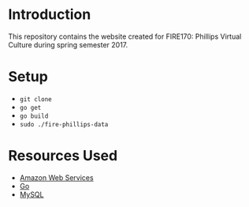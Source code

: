 # Introduction
This repository contains the website created for FIRE170: Phillips Virtual Culture during spring semester 2017.

# Setup
* `git clone`
* `go get`
* `go build`
* `sudo ./fire-phillips-data`

# Resources Used
* [Amazon Web Services](http://aws.amazon.com)
* [Go](http://golang.org)
* [MySQL](http://www.mysql.com) 
